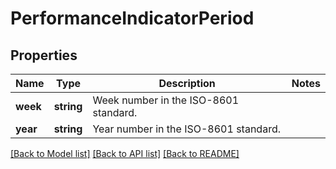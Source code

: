 # PerformanceIndicatorPeriod

## Properties
Name | Type | Description | Notes
------------ | ------------- | ------------- | -------------
**week** | **string** | Week number in the ISO-8601 standard. | 
**year** | **string** | Year number in the ISO-8601 standard. | 

[[Back to Model list]](../README.md#documentation-for-models) [[Back to API list]](../README.md#documentation-for-api-endpoints) [[Back to README]](../README.md)


